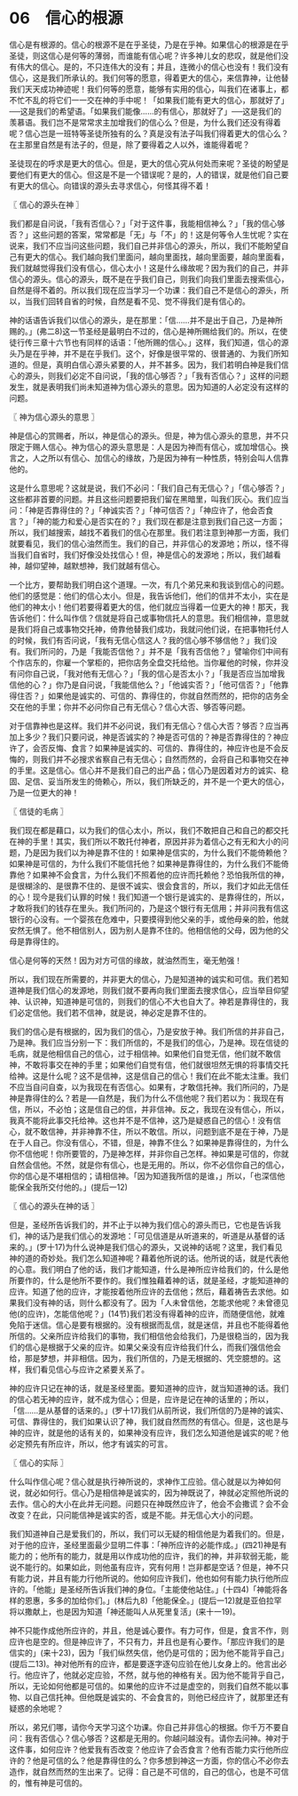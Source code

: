 # 06　信心的根源


信心是有根源的。信心的根源不是在乎圣徒，乃是在乎神。如果信心的根源是在乎圣徒，则这信心是何等的薄弱，而谁能有信心呢？许多神儿女的悲叹，就是他们没有伟大的信心。是的，不只连伟大的没有；并且，连微小的信心也没有！我们没有信心，这是我们所承认的。我们何等的愿意，得着更大的信心，来信靠神，让他替我们天天成功神迹呢！我们何等的愿意，能够有实用的信心，叫我们在诸事上，都不忙不乱的将它们一一交在神的手中呢！「如果我们能有更大的信心，那就好了」──这是我们的希望语。「如果我们能像……的有信心，那就好了」──这是我们的羡慕语。我们岂不是常常求主加增我们的信心么？但是，为什么我们还没有得着呢？信心岂是一班特等圣徒所独有的么？真是没有法子叫我们得着更大的信心么？在主那里自然是有法子的，但是，除了要得着之人以外，谁能得着呢？

圣徒现在的呼求是更大的信心。但是，更大的信心究从何处而来呢？圣徒的盼望是要他们有更大的信心。但这是不是一个错误呢？是的，人的错误，就是他们自己要有更大的信心。向错误的源头去寻求信心，何怪其得不着！



〖 信心的源头在神 〗

我们都是自问说，「我有否信心？」「对于这件事，我能相信神么？」「我的信心够否？」这些问题的答案，常常都是「无」与「不」的！这是何等令人生忧呢？实在说来，我们不应当问这些问题，我们自己并非信心的源头，所以，我们不能盼望自己有更大的信心。我们越向我们里面问，越向里面找，越向里面要，越向里面看，我们就越觉得我们没有信心，信心太小！这是什么缘故呢？因为我们的自己，并非信心的源头。信心的源头，既不是在乎我们自己，则我们向我们里面去搜索信心，自然是得不着的。所以我们现在应当学习一个功课：我们自己不是信心的源头，所以，当我们回转自省的时候，自然是看不见、觉不得我们是有信心的。

神的话语告诉我们以信心的源头，是在那里：「信……并不是出于自己，乃是神所赐的。」(弗二8)这一节圣经是最明白不过的，信心是神所赐给我们的。所以，在使徒行传三章十六节也有同样的话语：「他所赐的信心。」这样，我们知道，信心的源头乃是在乎神，并不是在乎我们。这个，好像是很平常的、很普通的、为我们所知道的。但是，真明白信心源头紧要的人，并不甚多。因为，我们若明白神是我们信心的源头，则我们必定不自问说，「我的信心够否？」「我有否信心？」这样的问题发生，就是表明我们尚未知道神为信心源头的意思。因为知道的人必定没有这样的问题。



〖 神为信心源头的意思 〗

神是信心的赏赐者，所以，神是信心的源头。但是，神为信心源头的意思，并不只限定于赐人信心。神为信心的源头意思是：人是因为神而有信心，或加增信心。换言之，人之所以有信心、加信心的缘故，乃是因为神有一种性质，特别会叫人信靠他的。

这是什么意思呢？这就是说，我们不必问：「我们自己有无信心？」「信心够否？」这些都非首要的问题。并且这些问题要把我们留在黑暗里，叫我们灰心。我们应当问：「神是否靠得住的？」「神诚实否？」「神可信否？」「神应许了，他会否食言？」「神的能力和爱心是否实在的？」我们现在都是注意到我们自己这一方面；所以，我们越搜索，越找不着我们的信心在那里。我们若注意到神那一方面，我们就要看见，我们的信心油然而生。我们的自己，并非信心的发源地；所以，怪不得当我们自省时，我们好像没处找信心！但，神是信心的发源地；所以，我们越看神，越仰望神，越默想神，我们就越有信心。

一个比方，要帮助我们明白这个道理。一次，有几个弟兄来和我谈到信心的问题。他们的感觉是：他们的信心太小。但是，我告诉他们，他们的信并不太小，实在是他们的神太小！他们若要得着更大的信，他们就应当得着一位更大的神！那天，我告诉他们：什么叫作信？信就是将自己或事物信托人的意思。我们相信神，意思就是我们将自己或事物交托神，倚靠他替我们成功，我就问他们说，在把事物托付人的时候，我们有否问说，「我有无信心信这人？我的信心够不够信他？」我们没有。我们所问的，乃是「我能否信他？」并不是「我有否信他？」譬喻你们中间有个作店东的，你雇一个掌柜的，把你店务全盘交托给他。当你雇他的时候，你并没有问你自己说，「我对他有无信心？」「我的信心是否太小？」「我是否应当加增我信他的心？」你乃是自问说，「我能信他么？」「他诚实否？」「他可信否？」「他靠得住否？」如果他是诚实的、可信的、靠得住的，你就自然而然的，把你的店务全交在他的手里；你并不必问你自己有无信心？信心大否、够否等问题。

对于信靠神也是这样。我们并不必问说，我们有无信心？信心大否？够否？应当再加上多少？我们只要问说，神是否诚实的？神是否可信的？神是否靠得住的？神应许了，会否反悔、食言？如果神是诚实的、可信的、靠得住的，神应许也是不会反悔的，则我们并不必搜求省察自己有无信心；自然而然的，会将自己和事物交在神的手里。这是信心。信心并不是我们自己的出产品；信心乃是因着对方的诚实、稳固、足信、妥当所发生的倚赖心，所以，我们所缺乏的，并不是一个更大的信心，乃是一位更大的神！



〖 信徒的毛病 〗

我们现在都是藉口，以为我们的信心太小，所以，我们不敢把自己和自己的都交托在神的手里！其实，我们所以不敢托付神者，原因并非为着信心之有无和大小的问题，乃是因为我们以为神是靠不住的！如果神是信实的，为什么我们不能倚赖他？如果神是可信的，为什么我们不能信托他？如果神是靠得住的，为什么我们不能倚靠他？如果神不会食言，为什么我们不照着他的应许而托赖他？恐怕我所信的神，是很楜涂的、是很靠不住的、是很不诚实、很会食言的，所以，我们才如此无信任的心！现今是我们认罪的时候！我们知道一个银行是诚实的、是靠得住的，所以，才敢将我们的钱存在里头。我们所问的，乃是这个银行有无信用；并非问我有信这银行的心没有。一个婴孩在危难中，只要摸得到他父亲的手，或他母亲的脸，他就安然无惧了。他不相信别人，因为别人是靠不住的。他相信他的父母，因为他的父母是靠得住的。

信心是何等的天然！因为对方可信的缘故，就油然而生，毫无勉强！

所以，我们现在所需要的，并非更大的信心，乃是知道神的诚实和可信。我们若知道神是我们信心的发源地，则我们就不要再向我们里面去搜求信心，应当举目仰望神、认识神，知道神是可信的，则我们的信心不大也自大了。神若是靠得住的，我们必定信他。我们若不信神，就是说，神必定是靠不住的。

我们的信心是有根据的，因为我们的信心，乃是安放于神。我们所信的并非自己，乃是神。我们应当分别一下：我们所信的，不是我们的信心，乃是神。现在信徒的毛病，就是他相信自己的信心，过于相信神。如果他们自觉无信，他们就不敢信神，不敢将事交在神的手里；如果他们自觉有信，他们就很坦然无惧的将事情交托给神。这是什么呢？这不是信神，这是信自己的信心！我们在此不能太注重。我们不应当自问自查，以为我现在有否信心。如果有，才敢信托神。我们所问的，乃是神是靠得住的么？若是──自然是，我们为什么不信他呢？我们若以为：我现在有信，所以，不必怕；这是信自己的信，并非信神。反之，我现在没有信心，所以，我真不能将此事交托给神。这也并不是不信神，这乃是疑惑自己的信心！没有信心，就不敢信神，并非神靠不住，所以不敢信。所以，问题到底不是在于神，乃是在于人自己。你没有信心，不错，但是，神靠不住么？如果神是靠得住的，为什么你不信他呢！你所要管的，乃是神怎样，并非你自己怎样。神如果是可信的，你就自然会信他。不然，就是你有信心，也是无用的。所以，你不必信你自己的信心，你的信心是不堪相信的；请相信神。「因为知道我所信的是谁，」所以，「也深信他能保全我所交付他的。」(提后一12)



〖 信心的源头在神的话 〗

但是，圣经所告诉我们的，并不止于以神为我们信心的源头而已，它也是告诉我们，神的话乃是我们信心的发源地：「可见信道是从听道来的，听道是从基督的话来的。」(罗十17)为什么说神是我们信心的源头，又说神的话呢？这里，我们看见神的道的奇妙处。我们怎么知道神呢？藉着他所说的话。他所说的话，就是代表他的心意。我们明白了他的话，我们才能知道，什么是神所应许给我们的，什么是他所要作的，什么是他所不要作的。我们惟独藉着神的话，就是圣经，才能知道神的应许。知道了他的应许，才能按着他所应许的去信他；然后，藉着祷告去求他。如果我们没有神的话，则什么都没有了。因为「人未曾信他，怎能求他呢？未曾德见他(的应许)，怎能信他呢？」(14节)我们若没有得着神的应许，而随便信他，就难免陷于迷信。信心是要有根据的。没有根据而乱信，就是迷信，并且也不能得着他所信的。父亲所应许给我们的事物，我们相信他会给我们，乃是很稳当的，因为我们的信心是根据于父亲的应许。如果父亲没有应许给我们什么，而我们强信他会给，那是梦想，并非相信。因为，我们所信的，乃是无根据的、凭空臆想的。这样，我们看见信心与应许之紧要关系了。

神的应许只记在神的话，就是圣经里面。要知道神的应许，就当知道神的话。我们的信心若无神的应许，就不成为信心；但是，应许是记在神的话里的；所以，「信……是从基督的话来的。」(罗十17)我们从前所说，我们所信的乃是神的诚实、可信、靠得住的，我们如果认识了神，我们就自然而然的有信心。但是，这也是与神的应许，就是他的话有关的，如果神没有应许，我们怎么知道他是诚实的呢？他必定预先有所应许，所以，他才有诚实的可言。



〖 信心的实际 〗

什么叫作信心呢？信心就是执行神所说的，求神作工应验。信心就是以为神如何说，就必如何行。信心乃是相信神是诚实的，因为神既说了，神就必定照他所说的去作。信心的大小在此并无问题。问题只在神既然应许了，他会不会撒谎？会不会改变？在此，只问能信神是诚实的否，或是不能。并无信心大小的问题。

我们知道神自己是爱我们的，所以，我们可以无疑的相信他是为着我们的。但是，对于他的应许，圣经里面最少显明二件事：「神所应许的必能作成。」(四21)神是有能力的；他所有的能力，就是用以作成功他的应许，我们的神，并非软弱无能，能说不能行的。如果如此，则他虽有应许，究有何用！岂非都是空话？但是，神不只有能力说，并且有能力行他所说的。他如何应许我们，他也如何有能力执行他所应许的。「他能」是圣经所告诉我们神的身位。「主能使他站住。」(十四4)「神能将各样的恩惠，多多的加给你们。」(林后九8)「他能保全。」(提后一12)就是亚伯拉罕将以撒献上，也是因为知道「神还能叫人从死里复活」(来十一19)。

神不只能作成他所应许的，并且，他是诚心要作。有力可作，但是，食言不作，则应许也是空的。但是神应许了，不只有力，并且也是有心要作。「那应许我们的是信实的」(来十23)，因为「我们纵然失信，他仍是可信的；因为他不能背乎自己」(提后二13)。神对他所有的应许，都是要逐字逐句应验在他儿女身上的。他言出必行。他应许了，他就必定应验，不然，就与他的神格有关。因为他不能背乎自己，所以，无论如何他都是可信的。如果他的应许不过是虚空的，则我们自然不能以事物、以自己信托神。但他既是诚实的、不会食言的，则他已经应许了，就那里还有疑惑的余地呢？

所以，弟兄们哪，请你今天学习这个功课。你自己并非信心的根据。你千万不要自问：我有否信心？信心够否？这都是无用的。你越问越没有。请你去问神。神对于这件事，如何应许？他爱我有否改变？他应许了会否食言？他有否能力实行他所应许的？他是可信的么？他是靠得住的么？你多想到神这一方面，你的信心不必你去造作，就自然而然的生出来了。记得：自己是不可信的，自己的信心，也是不可信的，惟有神是可信的。


